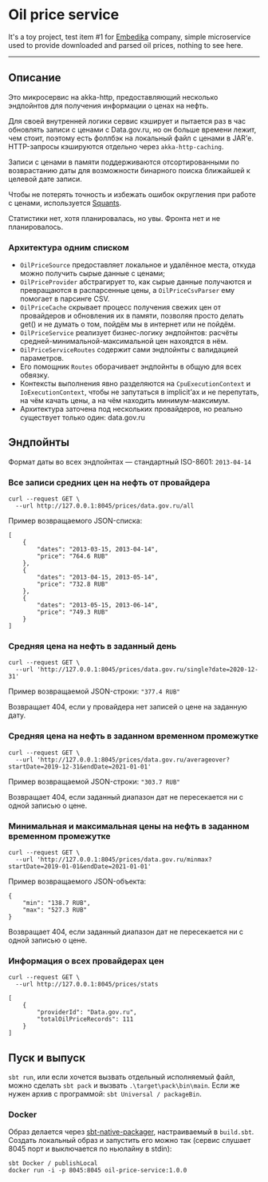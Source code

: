 # Oil price service

It's a toy project, test item #1 for [Embedika](https://embedika.ru/) company, simple microservice used to provide downloaded and parsed oil prices, nothing to see here.
___


## Описание

Это микросервис на akka-http, предоставляющий несколько эндпойнтов для получения информации о ценах на нефть.

Для своей внутренней логики сервис кэширует и пытается раз в час обновлять записи с ценами с Data.gov.ru,
но он больше времени лежит, чем стоит, поэтому есть фоллбэк на локальный файл с ценами в JAR’е. HTTP-запросы кэшируются отдельно через `akka-http-caching`.

Записи с ценами в памяти поддерживаются отсортированными по возврастанию даты
для возможности бинарного поиска ближайшей к целевой дате записи.

Чтобы не потерять точность и избежать ошибок округления при работе с ценами, используется
[Squants](https://github.com/typelevel/squants).

Статистики нет, хотя планировалась, но увы. Фронта нет и не планировалось.


### Архитектура одним списком

* `OilPriceSource` предоставляет локальное и удалённое места, откуда можно получить сырые данные с ценами;
* `OilPriceProvider` абстрагирует то, как сырые данные получаются и превращаются в распарсенные цены, 
а `OilPriceCsvParser` ему помогает в парсинге CSV.
* `OilPriceCache` скрывает процесс получения свежих цен от провайдеров и обновления их в памяти,
позволяя просто делать get() и не думать о том, пойдём мы в интернет или не пойдём.
* `OilPriceService` реализует бизнес-логику эндпойнтов: расчёты средней-минимальной-максимальной цен нахоядтся в нём.
* `OilPriceServiceRoutes` содержит сами эндпойнты с валидацией параметров. 
* Его помощник `Routes` оборачивает эндпойнты в общую для всех обвязку.
* Контексты выполнения явно разделяются на `CpuExecutionContext` и `IoExecutionContext`, 
чтобы не запутаться в implicit’ах и не перепутать, на чём качать цены, а на чём находить минимум-максимум.
* Архитектура заточена под нескольких провайдеров, но реально существует только один: data.gov.ru


## Эндпойнты

Формат даты во всех эндпойнтах — стандартный ISO-8601: `2013-04-14`

### Все записи средних цен на нефть от провайдера

```
curl --request GET \
  --url http://127.0.0.1:8045/prices/data.gov.ru/all
```

Пример возвращаемого JSON-списка:
```
[
	{
		"dates": "2013-03-15, 2013-04-14",
		"price": "764.6 RUB"
	},
	{
		"dates": "2013-04-15, 2013-05-14",
		"price": "732.8 RUB"
	},
	{
		"dates": "2013-05-15, 2013-06-14",
		"price": "749.3 RUB"
	}
]
```


### Средняя цена на нефть в заданный день

```
curl --request GET \
  --url 'http://127.0.0.1:8045/prices/data.gov.ru/single?date=2020-12-31'
```

Пример возвращаемой JSON-строки: `"377.4 RUB"`

Возвращает 404, если у провайдера нет записей о цене на заданную дату.


### Средняя цена на нефть в заданном временном промежутке

```
curl --request GET \
  --url 'http://127.0.0.1:8045/prices/data.gov.ru/averageover?startDate=2019-12-31&endDate=2021-01-01'
```

Пример возвращаемой JSON-строки: `"303.7 RUB"`

Возвращает 404, если заданный диапазон дат не пересекается ни с одной записью о цене.

### Минимальная и максимальная цены на нефть в заданном временном промежутке

```
curl --request GET \
  --url 'http://127.0.0.1:8045/prices/data.gov.ru/minmax?startDate=2019-01-01&endDate=2021-01-01'
```

Пример возвращаемого JSON-объекта:
```
{
	"min": "138.7 RUB",
	"max": "527.3 RUB"
}
```
Возвращает 404, если заданный диапазон дат не пересекается ни с одной записью о цене.


### Информация о всех провайдерах цен
```
curl --request GET \
  --url http://127.0.0.1:8045/prices/stats
```

```
[
	{
		"providerId": "Data.gov.ru",
		"totalOilPriceRecords": 111
	}
]
```

## Пуск и выпуск

`sbt run`, или если хочется вызвать отдельный исполняемый файл, 
можно сделать `sbt pack` и вызвать `.\target\pack\bin\main`. 
Если же нужен архив с программой: `sbt Universal / packageBin`.


### Docker

Образ делается через [sbt-native-packager](https://www.scala-sbt.org/sbt-native-packager/formats/docker.html),
настраиваемый в `build.sbt`. 
Создать локальный образ и запустить его можно так (сервис слушает 8045 порт и выключается по ньюлайну в stdin):

```
sbt Docker / publishLocal
docker run -i -p 8045:8045 oil-price-service:1.0.0
```
